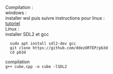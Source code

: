 Compilation :<br>
windows : <br>
installer wsl puis suivre instructions pour linux :<br>
[tutoriel](https://www.youtube.com/watch?v=74JHjVLMgqU) <br> 
Linux : <br>
installer SDL2 et gcc <br>
```sudo apt update
  sudo apt install sdl2-dev gcc
  git clone https://github.com/ddezORTEP/pb3d
  cd pb3d
```

  compilation <br>
``g++ cube.cpp -o cube -lSDL2`` 
